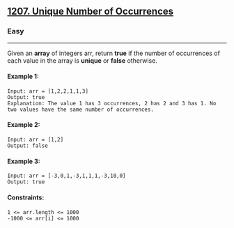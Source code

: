 [1207. Unique Number of Occurrences](https://leetcode.com/problems/unique-number-of-occurrences/?envType=daily-question&envId=2024-01-17)
---------------------------------------------------------------------------------------------------------------------------------------------

### Easy
---------------------------------------------------------------------------------------------------------------------------------------------

Given an **array** of integers arr, return **true** if the number of occurrences of each value in the array is **unique** or **false** otherwise.


#### Example 1:
```
Input: arr = [1,2,2,1,1,3]
Output: true
Explanation: The value 1 has 3 occurrences, 2 has 2 and 3 has 1. No two values have the same number of occurrences.
```
#### Example 2:
```
Input: arr = [1,2]
Output: false
```
#### Example 3:
```
Input: arr = [-3,0,1,-3,1,1,1,-3,10,0]
Output: true
```
#### Constraints:
```
1 <= arr.length <= 1000
-1000 <= arr[i] <= 1000
```
